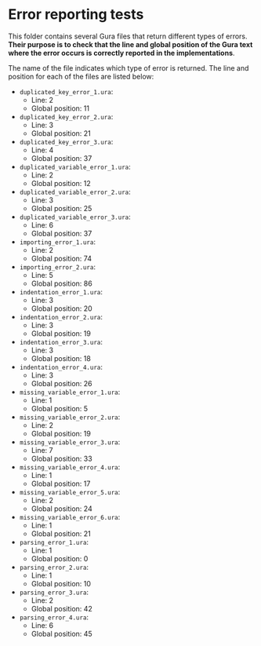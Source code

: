 # Error reporting tests

This folder contains several Gura files that return different types of errors. **Their purpose is to check that the line and global position of the Gura text where the error occurs is correctly reported in the implementations**.

The name of the file indicates which type of error is returned. The line and position for each of the files are listed below:

- `duplicated_key_error_1.ura`:
	- Line: 2
	- Global position: 11
- `duplicated_key_error_2.ura`:
	- Line: 3
	- Global position: 21
- `duplicated_key_error_3.ura`:
	- Line: 4
	- Global position: 37
- `duplicated_variable_error_1.ura`:
	- Line: 2
	- Global position: 12
- `duplicated_variable_error_2.ura`:
	- Line: 3
	- Global position: 25
- `duplicated_variable_error_3.ura`:
	- Line: 6
	- Global position: 37
- `importing_error_1.ura`:
	- Line: 2
	- Global position: 74
- `importing_error_2.ura`:
	- Line: 5
	- Global position: 86
- `indentation_error_1.ura`:
	- Line: 3
	- Global position: 20
- `indentation_error_2.ura`:
	- Line: 3
	- Global position: 19
- `indentation_error_3.ura`:
	- Line: 3
	- Global position: 18
- `indentation_error_4.ura`:
	- Line: 3
	- Global position: 26
- `missing_variable_error_1.ura`:
	- Line: 1
	- Global position: 5
- `missing_variable_error_2.ura`:
	- Line: 2
	- Global position: 19
- `missing_variable_error_3.ura`:
	- Line: 7
	- Global position: 33
- `missing_variable_error_4.ura`:
	- Line: 1
	- Global position: 17
- `missing_variable_error_5.ura`:
	- Line: 2
	- Global position: 24
- `missing_variable_error_6.ura`:
	- Line: 1
	- Global position: 21
- `parsing_error_1.ura`:
	- Line: 1
	- Global position: 0
- `parsing_error_2.ura`:
	- Line: 1
	- Global position: 10
- `parsing_error_3.ura`:
	- Line: 2
	- Global position: 42 
- `parsing_error_4.ura`:
	- Line: 6
	- Global position: 45
